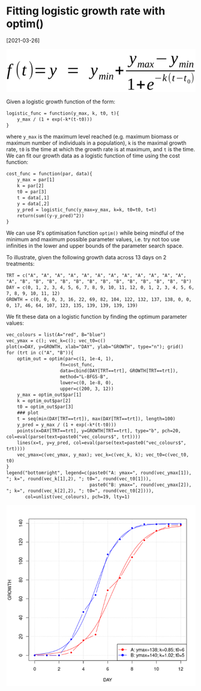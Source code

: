 # Fitting logistic growth rate with optim()

[2021-03-26]

![](/img/2021-03-26-a.png)

Given a logistic growth function of the form:

```
logistic_func = function(y_max, k, t0, t){
    y_max / (1 + exp(-k*(t-t0)))
}
```
where `y_max` is the maximum level reached (e.g. maximum biomass or maximum number of individuals in a population), `k` is the maximal growth rate, `t0` is the time at which the growth rate is at maximum, and `t` is the time. We can fit our growth data as a logistic function of time using the cost function:

```
cost_func = function(par, data){
    y_max = par[1]
    k = par[2]
    t0 = par[3]
    t = data[,1]
    y = data[,2]
    y_pred = logistic_func(y_max=y_max, k=k, t0=t0, t=t)
    return(sum((y-y_pred)^2))
}
```

We can use R's optimisation function `optim()` while being mindful of the minimum and maximum possible parameter values, i.e. try not too use infinities in the lower and upper bounds of the parameter search space.


To illustrate, given the following growth data across 13 days on 2 treatments:

```
TRT = c("A", "A", "A", "A", "A", "A", "A", "A", "A", "A", "A", "A", "A", "B", "B", "B", "B", "B", "B", "B", "B", "B", "B", "B", "B", "B")
DAY = c(0, 1, 2, 3, 4, 5, 6, 7, 8, 9, 10, 11, 12, 0, 1, 2, 3, 4, 5, 6, 7, 8, 9, 10, 11, 12)
GROWTH = c(0, 0, 0, 3, 16, 22, 69, 82, 104, 122, 132, 137, 138, 0, 0, 0, 17, 46, 64, 107, 123, 135, 139, 139, 139, 139)
```

We fit these data on a logistic function by finding the optimum parameter values:

```
vec_colours = list(A="red", B="blue")
vec_ymax = c(); vec_k=c(); vec_t0=c()
plot(x=DAY, y=GROWTH, xlab="DAY", ylab="GROWTH", type="n"); grid()
for (trt in c("A", "B")){
    optim_out = optim(par=c(1, 1e-4, 1),
                    fn=cost_func,
                    data=cbind(DAY[TRT==trt], GROWTH[TRT==trt]),
                    method="L-BFGS-B",
                    lower=c(0, 1e-8, 0),
                    upper=c(200, 3, 12))
    y_max = optim_out$par[1]
    k = optim_out$par[2]
    t0 = optim_out$par[3]
    ### plot
    t = seq(min(DAY[TRT==trt]), max(DAY[TRT==trt]), length=100)
    y_pred = y_max / (1 + exp(-k*(t-t0)))
    points(x=DAY[TRT==trt], y=GROWTH[TRT==trt], type="b", pch=20, col=eval(parse(text=paste0("vec_colours$", trt))))
    lines(x=t, y=y_pred, col=eval(parse(text=paste0("vec_colours$", trt))))
    vec_ymax=c(vec_ymax, y_max); vec_k=c(vec_k, k); vec_t0=c(vec_t0, t0)
}
legend("bottomright", legend=c(paste0("A: ymax=", round(vec_ymax[1]), "; k=", round(vec_k[1],2), "; t0=", round(vec_t0[1])),
                               paste0("B: ymax=", round(vec_ymax[2]), "; k=", round(vec_k[2],2), "; t0=", round(vec_t0[2]))),
       col=unlist(vec_colours), pch=19, lty=1)
```

![](/img/2021-03-26-b.png)
